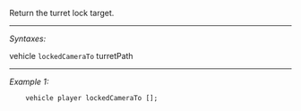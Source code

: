 Return the turret lock target.


---
*Syntaxes:*

vehicle `lockedCameraTo` turretPath

---
*Example 1:*

```sqf
    vehicle player lockedCameraTo [];
```